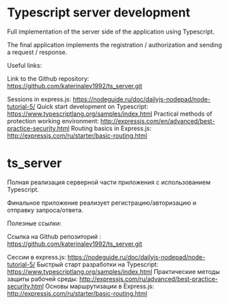 # Typescript server development 

Full implementation of the server side of the application using Typescript.

The final application implements the registration / authorization and sending a request / response.

Useful links:

Link to the Github repository: https://github.com/katerinalev1992/ts_server.git

Sessions in express.js: https://nodeguide.ru/doc/dailyjs-nodepad/node-tutorial-5/ Quick start development on Typescript: https://www.typescriptlang.org/samples/index.html Practical methods of protection working environment: http://expressjs.com/en/advanced/best-practice-security.html Routing basics in Express.js: http://expressjs.com/ru/starter/basic-routing.html

# ts_server
Полная реализация серверной части приложения с использованием Typescript.

Финальное приложение реализует регистрацию/авторизацию и отправку запроса/ответа.

Полезные ссылки:

Ссылка на Github репозиторий : https://github.com/katerinalev1992/ts_server.git

Сессии в express.js: https://nodeguide.ru/doc/dailyjs-nodepad/node-tutorial-5/
Быстрый старт разработки на Typescript: https://www.typescriptlang.org/samples/index.html
Практические методы защиты рабочей среды: http://expressjs.com/ru/advanced/best-practice-security.html
Основы маршрутизации  в Express.js: http://expressjs.com/ru/starter/basic-routing.html
